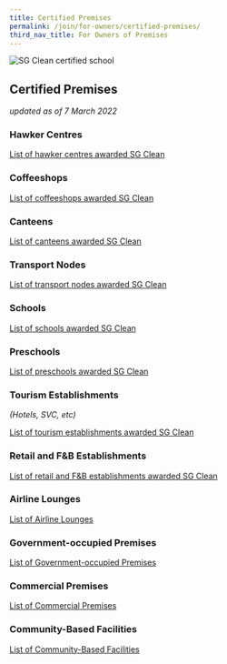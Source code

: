 ```yaml
---
title: Certified Premises
permalink: /join/for-owners/certified-premises/
third_nav_title: For Owners of Premises
---
```

![SG Clean certified school](/images/school-banner.jpg)

## Certified Premises

_updated as of 7 March 2022_

### Hawker Centres
[List of hawker centres awarded SG Clean](/join/list-hawkers.pdf)

### Coffeeshops
[List of coffeeshops awarded SG Clean](/join/list-coffeeshops.pdf)

### Canteens
[List of canteens awarded SG Clean](/join/list-canteens.pdf)

### Transport Nodes
[List of transport nodes awarded SG Clean](/join/list-transport.pdf)

### Schools
[List of schools awarded SG Clean](/join/list-schools.pdf)

### Preschools
[List of preschools awarded SG Clean](/join/list-preschool.pdf)

### Tourism Establishments
_(Hotels, SVC, etc)_

[List of tourism establishments awarded SG Clean](/join/list-stb.pdf)

### Retail and F&B Establishments
[List of retail and F&B establishments awarded SG Clean](/join/list-retail.pdf)

### Airline Lounges
[List of Airline Lounges](/join/list-airline-lounges.pdf)

### Government-occupied Premises
[List of Government-occupied Premises](/join/list-government.pdf)

### Commercial Premises
[List of Commercial Premises](/join/list-commercial.pdf)

### Community-Based Facilities
[List of Community-Based Facilities](/join/list-community.pdf)
